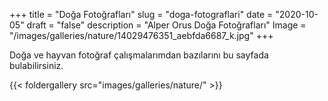 +++
title = "Doğa Fotoğrafları"
slug = "doga-fotograflari"
date = "2020-10-05"
draft = "false"
description = "Alper Orus Doğa Fotoğrafları"
Image = "/images/galleries/nature/14029476351_aebfda6687_k.jpg"
+++

Doğa ve hayvan fotoğraf çalışmalarımdan bazılarını bu sayfada bulabilirsiniz.

{{< foldergallery src="images/galleries/nature/" >}}
